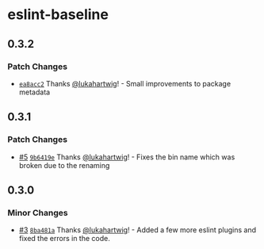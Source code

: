 # eslint-baseline

## 0.3.2

### Patch Changes

- [`ea8acc2`](https://github.com/lukahartwig/eslint-baseline/commit/ea8acc265b3db9e1fb95adc9453b12c52a986fb3) Thanks [@lukahartwig](https://github.com/lukahartwig)! - Small improvements to package metadata

## 0.3.1

### Patch Changes

- [#5](https://github.com/lukahartwig/eslint-baseline/pull/5) [`9b6419e`](https://github.com/lukahartwig/eslint-baseline/commit/9b6419ee38346c28af1c1ca24927b551234613e8) Thanks [@lukahartwig](https://github.com/lukahartwig)! - Fixes the bin name which was broken due to the renaming

## 0.3.0

### Minor Changes

- [#3](https://github.com/lukahartwig/eslint-baseline/pull/3) [`8ba481a`](https://github.com/lukahartwig/eslint-baseline/commit/8ba481a210bd25c9bb98677d6333a68b6c525260) Thanks [@lukahartwig](https://github.com/lukahartwig)! - Added a few more eslint plugins and fixed the errors in the code.
